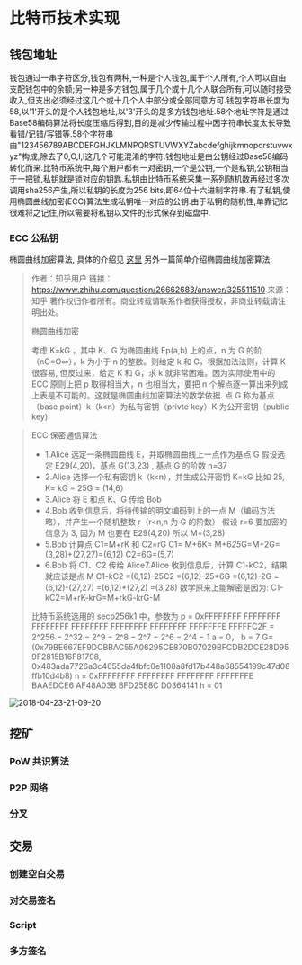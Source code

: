 # 比特币技术实现

## 钱包地址

钱包通过一串字符区分,钱包有两种,一种是个人钱包,属于个人所有,个人可以自由支配钱包中的余额;另一种是多方钱包,属于几个或十几个人联合所有,可以随时接受收入,但支出必须经过这几个或十几个人中部分或全部同意方可.钱包字符串长度为58,以'1'开头的是个人钱包地址,以'3'开头的是多方钱包地址.58个地址字符是通过Base58编码算法将长度压缩后得到,目的是减少传输过程中因字符串长度太长导致看错/记错/写错等.58个字符串由"123456789ABCDEFGHJKLMNPQRSTUVWXYZabcdefghijkmnopqrstuvwxyz"构成,除去了0,O,I,l这几个可能混淆的字符.钱包地址是由公钥经过Base58编码转化而来.比特币系统中,每个用户都有一对密钥,一个是公钥,一个是私钥,公钥相当于一把锁,私钥就是锁对应的钥匙.私钥由比特币系统采集一系列随机数再经过多次调用sha256产生,所以私钥的长度为256 bits,即64位十六进制字符串.有了私钥,使用椭圆曲线加密(ECC)算法生成私钥唯一对应的公钥.由于私钥的随机性,单靠记忆很难将之记住,所以需要将私钥以文件的形式保存到磁盘中.

### ECC 公私钥

椭圆曲线加密算法, 具体的介绍见 [这里](http://pangjiuzala.github.io/2016/03/03/Bitcoin%E5%8A%A0%E5%AF%86%E6%8A%80%E6%9C%AF%E4%B9%8B%E6%A4%AD%E5%9C%86%E6%9B%B2%E7%BA%BF%E5%AF%86%E7%A0%81%E5%AD%A6/)
另外一篇简单介绍椭圆曲线加密算法:
>
> 作者：知乎用户
  > 链接：https://www.zhihu.com/question/26662683/answer/325511510
> 来源：知乎
> 著作权归作者所有。商业转载请联系作者获得授权，非商业转载请注明出处。
>
> 椭圆曲线加密
>
>
> 考虑 K=kG ，其中 K、G 为椭圆曲线 Ep(a,b) 上的点，n 为 G 的阶（nG=O∞），k 为小于 n 的整数。则给定 k 和 G，根据加法法则，计算 K 很容易, 但反过来，给定 K 和 G，求 k 就非常困难。因为实际使用中的 ECC 原则上把 p 取得相当大，n 也相当大，要把 n 个解点逐一算出来列成上表是不可能的。这就是椭圆曲线加密算法的数学依据. 点 G 称为基点（base point）k（k<n）为私有密钥（privte key）K 为公开密钥（public key)

>
> ECC 保密通信算法
>
> * 1.Alice 选定一条椭圆曲线 E，并取椭圆曲线上一点作为基点 G  假设选定 E29(4,20)，基点 G(13,23) , 基点 G 的阶数 n=37
> * 2.Alice 选择一个私有密钥 k（k<n），并生成公开密钥 K=kG   比如 25, K= kG = 25G = (14,6）
> * 3.Alice 将 E 和点 K、G 传给 Bob
> * 4.Bob 收到信息后，将待传输的明文编码到上的一点 M（编码方法略），并产生一个随机整数 r（r<n,n 为 G 的阶数）   假设 r=6  要加密的信息为 3, 因为 M 也要在 E29(4,20) 所以 M=(3,28)
> * 5.Bob 计算点 C1=M+rK 和 C2=rG  C1= M+6K= M+6*25*G=M+2G=(3,28)+(27,27)=(6,12)  C2=6G=(5,7)
> * 6.Bob 将 C1、C2 传给 Alice7.Alice 收到信息后，计算 C1-kC2，结果就应该是点 M  C1-kC2 =(6,12)-25C2 =(6,12)-25*6G =(6,12)-2G =(6,12)-(27,27) =(6,12)+(27,2) =(3,28) 数学原来上能解密是因为: C1-kC2=M+rK-krG=M+rkG-krG-M
>
> 比特币系统选用的 secp256k1 中，参数为
> p = 0xFFFFFFFF FFFFFFFF FFFFFFFF FFFFFFFF FFFFFFFF FFFFFFFF FFFFFFFE FFFFFC2F = 2^256 − 2^32 − 2^9 − 2^8 − 2^7 − 2^6 − 2^4 − 1
> a = 0，
> b = 7
> G=(0x79BE667EF9DCBBAC55A06295CE870B07029BFCDB2DCE28D959F2815B16F81798, 0x483ada7726a3c4655da4fbfc0e1108a8fd17b448a68554199c47d08ffb10d4b8)
> n = 0xFFFFFFFF FFFFFFFF FFFFFFFF FFFFFFFE BAAEDCE6 AF48A03B BFD25E8C D0364141
> h = 01

![2018-04-23-21-09-20](2018-04-23-21-09-20.png)

## 挖矿

### PoW 共识算法

### P2P 网络

### 分叉

## 交易

### 创建空白交易

### 对交易签名

### Script

### 多方签名
